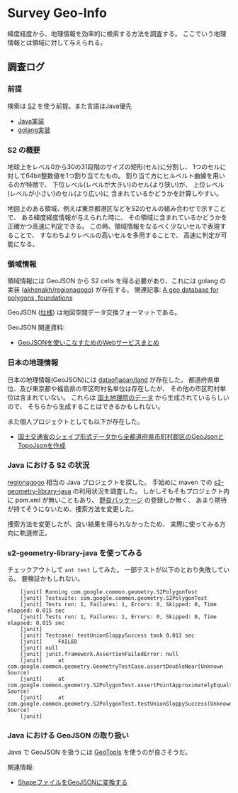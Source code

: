 # Survey Geo-Info

緯度経度から、地理情報を効率的に検索する方法を調査する。
ここでいう地理情報とは領域に対して与えられる。

## 調査ログ

### 前提

検索は [S2][s2] を使う前提。また言語はJava優先

*   [Java実装](https://github.com/google/s2-geometry-library-java)
*   [golang実装](https://github.com/golang/geo)

### S2 の概要

地球上をレベル0から30の31段階のサイズの矩形(セル)に分割し、
1つのセルに対して64bit整数値を1つ割り当てたもの。
割り当て方にヒルベルト曲線を用いるのが特徴で、
下位レベル(レベルが大きい)のセル(より狭い)が、
上位レベル(レベルが小さい)のセル(より広い)に
含まれているかどうかを計算しやすい。

地図上のある領域、例えば東京都港区などをS2のセルの組み合わせで示すことで、
ある緯度経度情報が与えられた時に、
その領域に含まれているかどうかを正確かつ高速に判定できる。
この時、領域情報をなるべく少ないセルで表現することで、
すなわちよりレベルの高いセルを多用することで、
高速に判定が可能になる。

### 領域情報

領域情報には GeoJSON から S2 cells を得る必要があり、これには
golang の実装 ([akhenakh/regionagogo][regionagogo]) が存在する。
関連記事: [A geo database for polygons, foundations](http://blog.nobugware.com/post/2016/geo_db_s2_region_polygon/)

GeoJSON ([仕様][geojson-ja]) は地図空間データ交換フォーマットである。

GeoJSON 関連資料:

*   [GeoJSONを使いこなすためのWebサービスまとめ](http://shimz.me/blog/web/3789)

### 日本の地理情報

日本の地理情報(GeoJSON)には [dataofjapan/land][japan/land] が存在した。
都道府県単位、及び東京都や福島県の市区町村名単位は存在したが、
その他の市区町村単位は含まれていない。
これらは [国土地理院のデータ][gm-jpn] から生成されているらしいので、
そちらから生成することはできるかもしれない。

また個人プロジェクトとしても以下が存在した。

*   [国土交通省のシェイプ形式データから全都道府県市町村郡区のGeoJsonとTopoJsonを作成](http://qiita.com/niiyz/items/4e98766172340a7ee929)

### Java における S2 の状況

[regionagogo][regionagogo] 相当の Java プロジェクトを探した。
手始めに maven での [s2-geometry-library-java](s2-java) の利用状況を調査した。
しかしそもそもプロジェクト内に pom.xml が無いこともあり、
[野良パッケージ](https://mvnrepository.com/artifact/org.isuper/s2-geometry-library-java) の登録しか無く、
あまり期待が持てそうにないため、捜索方法を変更した。

捜索方法を変更したが、良い結果を得られなかったため、
実際に使ってみる方向に軌道修正。

### s2-geometry-library-java を使ってみる

チェックアウトして `ant test` してみた。
一部テストが以下のとおり失敗している。
要検証かもしれない。

```
    [junit] Running com.google.common.geometry.S2PolygonTest
    [junit] Testsuite: com.google.common.geometry.S2PolygonTest
    [junit] Tests run: 1, Failures: 1, Errors: 0, Skipped: 0, Time elapsed: 0.015 sec
    [junit] Tests run: 1, Failures: 1, Errors: 0, Skipped: 0, Time elapsed: 0.015 sec
    [junit] 
    [junit] Testcase: testUnionSloppySuccess took 0.013 sec
    [junit] 	FAILED
    [junit] null
    [junit] junit.framework.AssertionFailedError: null
    [junit] 	at com.google.common.geometry.GeometryTestCase.assertDoubleNear(Unknown Source)
    [junit] 	at com.google.common.geometry.S2PolygonTest.assertPointApproximatelyEquals(Unknown Source)
    [junit] 	at com.google.common.geometry.S2PolygonTest.testUnionSloppySuccess(Unknown Source)
    [junit] 
```

### Java における GeoJSON の取り扱い

Java で GeoJSON を扱うには [GeoTools][geotools] を使うのが良さそうだ。

関連情報:

*   [ShapeファイルをGeoJSONに変換する](http://qiita.com/t-mat/items/562d71e62102cc906152)

[s2]:http://blog.christianperone.com/2015/08/googles-s2-geometry-on-the-sphere-cells-and-hilbert-curve/
[s2-java]:https://github.com/google/s2-geometry-library-java
[regionagogo]:https://github.com/akhenakh/regionagogo
[geojson-ja]:http://s.kitazaki.name/docs/geojson-spec-ja.html
[japan/land]:https://github.com/dataofjapan/land
[gm-jpn]:http://www.gsi.go.jp/kankyochiri/gm_jpn.html
[geotools]:http://geotools.org/
